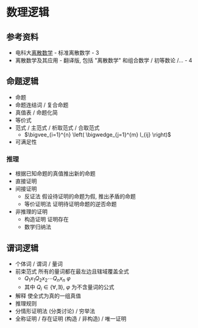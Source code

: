 # 数理逻辑

## 参考资料

* 电科大[离散数学](https://www.bilibili.com/video/BV1RA411C7ma) - 标准离散数学 - 3
* 离散数学及其应用 - 翻译版, 包括 "离散数学" 和组合数学 / 初等数论 /... - 4

## 命题逻辑

* 命题
* 命题连结词 / 复合命题
* 真值表 / 命题化简
* 等价式
* 范式 / 主范式 / 析取范式 / 合取范式
    * $\bigvee_{i=1}^{n} \left( \bigwedge_{j=1}^{m} l_{ij} \right)$
* 可满足性

### 推理

* 根据已知命题的真值推出新的命题
* 直接证明
* 间接证明
    * 反证法 假设待证明的命题为假, 推出矛盾的命题
    * 等价证明法 证明待证明命题的逆否命题
* 非推理的证明
    * 构造证明 证明存在
    * 数学归纳法

## 谓词逻辑

* 个体词 / 谓词 / 量词
* 前束范式 所有的量词都在最左边且辖域覆盖全式
    * $Q_1x_1 Q_2x_2 \cdots Q_nx_n \ \varphi$
    * 其中 $Q_i \in \{ \forall, \exists \}$, $\varphi$ 为不含量词的公式
* 解释 使全式为真的一组真值
* 推理规则
* 分情形证明法 (分类讨论) / 穷举法
* 全称证明 / 存在证明 (构造 / 非构造) / 唯一证明
